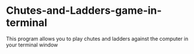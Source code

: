 # Chutes-and-Ladders-game-in-terminal
This program allows you to play chutes and ladders against the computer in your terminal window
